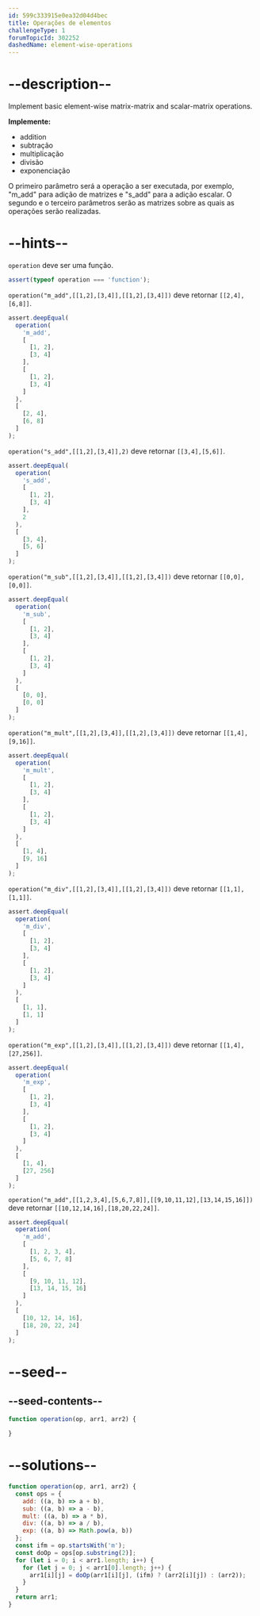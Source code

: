```yaml
---
id: 599c333915e0ea32d04d4bec
title: Operações de elementos
challengeType: 1
forumTopicId: 302252
dashedName: element-wise-operations
---
```


# --description--

Implement basic element-wise matrix-matrix and scalar-matrix operations.

**Implemente:**

<ul>
  <li>addition</li>
  <li>subtração</li>
  <li>multiplicação</li>
  <li>divisão</li>
  <li>exponenciação</li>
</ul>

O primeiro parâmetro será a operação a ser executada, por exemplo, "m_add" para adição de matrizes e "s_add" para a adição escalar. O segundo e o terceiro parâmetros serão as matrizes sobre as quais as operações serão realizadas.

# --hints--

`operation` deve ser uma função.

```js
assert(typeof operation === 'function');
```

`operation("m_add",[[1,2],[3,4]],[[1,2],[3,4]])` deve retornar `[[2,4],[6,8]]`.

```js
assert.deepEqual(
  operation(
    'm_add',
    [
      [1, 2],
      [3, 4]
    ],
    [
      [1, 2],
      [3, 4]
    ]
  ),
  [
    [2, 4],
    [6, 8]
  ]
);
```

`operation("s_add",[[1,2],[3,4]],2)` deve retornar `[[3,4],[5,6]]`.

```js
assert.deepEqual(
  operation(
    's_add',
    [
      [1, 2],
      [3, 4]
    ],
    2
  ),
  [
    [3, 4],
    [5, 6]
  ]
);
```

`operation("m_sub",[[1,2],[3,4]],[[1,2],[3,4]])` deve retornar `[[0,0],[0,0]]`.

```js
assert.deepEqual(
  operation(
    'm_sub',
    [
      [1, 2],
      [3, 4]
    ],
    [
      [1, 2],
      [3, 4]
    ]
  ),
  [
    [0, 0],
    [0, 0]
  ]
);
```

`operation("m_mult",[[1,2],[3,4]],[[1,2],[3,4]])` deve retornar `[[1,4],[9,16]]`.

```js
assert.deepEqual(
  operation(
    'm_mult',
    [
      [1, 2],
      [3, 4]
    ],
    [
      [1, 2],
      [3, 4]
    ]
  ),
  [
    [1, 4],
    [9, 16]
  ]
);
```

`operation("m_div",[[1,2],[3,4]],[[1,2],[3,4]])` deve retornar `[[1,1],[1,1]]`.

```js
assert.deepEqual(
  operation(
    'm_div',
    [
      [1, 2],
      [3, 4]
    ],
    [
      [1, 2],
      [3, 4]
    ]
  ),
  [
    [1, 1],
    [1, 1]
  ]
);
```

`operation("m_exp",[[1,2],[3,4]],[[1,2],[3,4]])` deve retornar `[[1,4],[27,256]]`.

```js
assert.deepEqual(
  operation(
    'm_exp',
    [
      [1, 2],
      [3, 4]
    ],
    [
      [1, 2],
      [3, 4]
    ]
  ),
  [
    [1, 4],
    [27, 256]
  ]
);
```

`operation("m_add",[[1,2,3,4],[5,6,7,8]],[[9,10,11,12],[13,14,15,16]])` deve retornar `[[10,12,14,16],[18,20,22,24]]`.

```js
assert.deepEqual(
  operation(
    'm_add',
    [
      [1, 2, 3, 4],
      [5, 6, 7, 8]
    ],
    [
      [9, 10, 11, 12],
      [13, 14, 15, 16]
    ]
  ),
  [
    [10, 12, 14, 16],
    [18, 20, 22, 24]
  ]
);
```

# --seed--

## --seed-contents--

```js
function operation(op, arr1, arr2) {

}
```

# --solutions--

```js
function operation(op, arr1, arr2) {
  const ops = {
    add: ((a, b) => a + b),
    sub: ((a, b) => a - b),
    mult: ((a, b) => a * b),
    div: ((a, b) => a / b),
    exp: ((a, b) => Math.pow(a, b))
  };
  const ifm = op.startsWith('m');
  const doOp = ops[op.substring(2)];
  for (let i = 0; i < arr1.length; i++) {
    for (let j = 0; j < arr1[0].length; j++) {
      arr1[i][j] = doOp(arr1[i][j], (ifm) ? (arr2[i][j]) : (arr2));
    }
  }
  return arr1;
}
```
